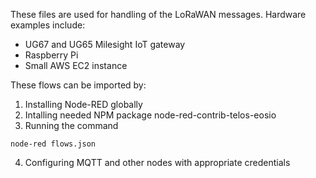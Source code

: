 These files are used for handling of the LoRaWAN messages. Hardware examples include:

- UG67 and UG65 Milesight IoT gateway
- Raspberry Pi
- Small AWS EC2 instance

These flows can be imported by:

1. Installing Node-RED globally
2. Intalling needed NPM package node-red-contrib-telos-eosio
3. Running the command
```
node-red flows.json
```
4. Configuring MQTT and other nodes with appropriate credentials

